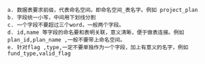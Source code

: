 
	a. 数据表要求前缀，代表命名空间。即命名空间_表名字。例如 project_plan
	b. 字段统一小写，中间用下划线分割
	c. 一个字段不要超过三个word，一般两个字段。
	d. id,name 等字段的命名要和表明关联，意义清晰，便于做表连接。例如plan_id,plan_name ,一般不要带上命名空间。
	e. 针对flag ,type,一定不要单独作为一个字段，加上有意义的名字，例如fund_type,valid_flag
